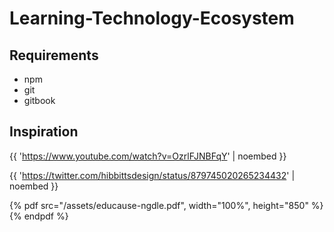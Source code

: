 # Learning-Technology-Ecosystem

## Requirements
* npm
* git
* gitbook


## Inspiration

{{ 'https://www.youtube.com/watch?v=OzrlFJNBFqY' | noembed }}

{{ 'https://twitter.com/hibbittsdesign/status/879745020265234432' | noembed }}

{% pdf src="/assets/educause-ngdle.pdf", width="100%", height="850" %}{% endpdf %}